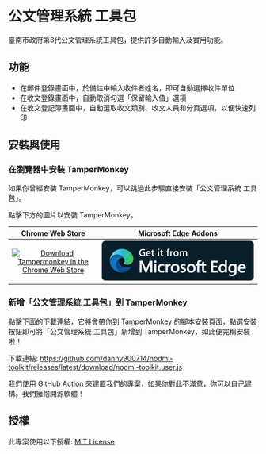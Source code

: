 # 公文管理系統 工具包

臺南市政府第3代公文管理系統工具包，提供許多自動輸入及實用功能。

## 功能

- 在郵件登錄畫面中，於備註中輸入收件者姓名，即可自動選擇收件單位
- 在收文登錄畫面中，自動取消勾選「保留輸入值」選項
- 在收文登記簿畫面中，自動選取收文類別、收文人員和分頁選項，以便快速列印

## 安裝與使用

### 在瀏覽器中安裝 TamperMonkey

如果你曾經安裝 TamperMonkey，可以跳過此步驟直接安裝「公文管理系統 工具包」。

點擊下方的圖片以安裝 TamperMonkey。

|                                                                                                           Chrome Web Store                                                                                                            |                                                                           Microsoft Edge Addons                                                                           |
|:-------------------------------------------------------------------------------------------------------------------------------------------------------------------------------------------------------------------------------------:|:-------------------------------------------------------------------------------------------------------------------------------------------------------------------------:|
| [![Download Tampermonkey in the Chrome Web Store](https://developer.chrome.com/static/docs/webstore/branding/image/HRs9MPufa1J1h5glNhut.png)](https://chromewebstore.google.com/detail/tampermonkey/dhdgffkkebhmkfjojejmpbldmpobfkfo) | [![Get Tampermonkey from Microsoft Edge](icons/edge.png)](https://microsoftedge.microsoft.com/addons/detail/%E7%AF%A1%E6%94%B9%E7%8C%B4/iikmkjmpaadaobahmlepeloendndfphd) |

### 新增「公文管理系統 工具包」到 TamperMonkey

點擊下面的下載連結，它將會帶你到 TamperMonkey 的腳本安裝頁面，點選安裝按鈕即可將「公文管理系統 工具包」新增到 TamperMonkey，如此便完稱安裝啦！

下載連結: https://github.com/danny900714/nodml-toolkit/releases/latest/download/nodml-toolkit.user.js

我們使用 GitHub Action 來建置我們的專案，如果你對此不滿意，你可以自己建構。我們擁抱開源軟體！

## 授權

此專案使用以下授權: [MIT License](LICENSE)
